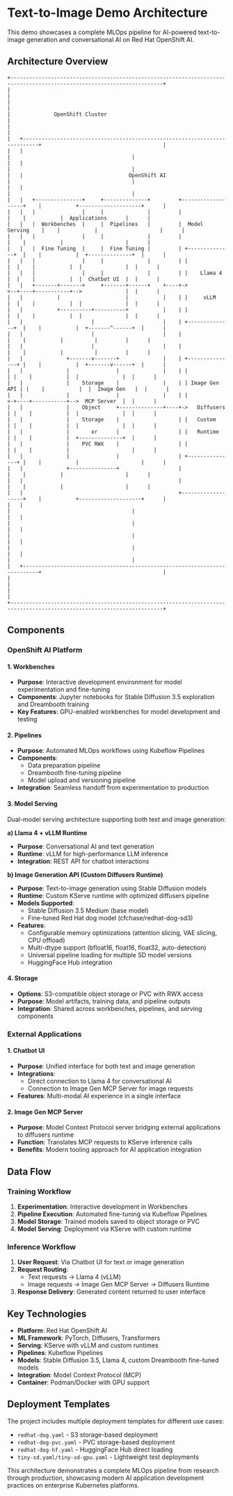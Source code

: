 # Text-to-Image Demo Architecture

This demo showcases a complete MLOps pipeline for AI-powered text-to-image generation and conversational AI on Red Hat OpenShift AI.

## Architecture Overview

```
+-----------------------------------------------------------------------------------------------------------------------+
|                                                                                                                       |
|                                                                                                                       |
|              OpenShift Cluster                                                                                        |
|                                                                                                                       |
|   +---------------------------------------------------------------------------+                                       |
|   |                                                                           |                                       |
|   |                                                                           |                                       |
|   |                                  OpenShift AI                             |                                       |
|   |                                                                           |                                       |
|   |   +---------------+     +--------------+         +-------------------+    |           +--------------------+      |
|   |   |               |     |              |         |                   |    |           |  Applications      |      |
|   |   |  Workbenches  |     |  Pipelines   |         |  Model Serving    |    |           |                    |      |
|   |   |               |     |              |         |                   |    |           |                    |      |
|   |   |  Fine Tuning  |     |  Fine Tuning |         | +--------------+  |    |           |  +--------------+  |      |
|   |   |               |     |              |         | |              |  |    |           |  |              |  |      |
|   |   |               |     |              |         | |    Llama 4   |  |    |           |  |  Chatbot UI  |  |      |
|   |   +-------+-------+     +-------+------+    +----+->              <--+----+-----------+-->              |  |      |
|   |           |                     |           |    | |     vLLM     |  |    |           |  |              |  |      |
|   |           +----------+----------+           |    | |              |  |    |           |  |              |  |      |
|   |                      |                      |    | +--------------+  |    |           |  +-------^------+  |      |
|   |                      |                      |    |                   |    |           |          |         |      |
|   |                      |                      |    |                   |    |           |          |         |      |
|   |              +-------v-------+              |    | +---------------+ |    |           |  +-------v------+  |      |
|   |              |               |              |    | |               | |    |           |  |              |  |      |
|   |              |    Storage    |              |    | | Image Gen API | |    |           |  |  Image Gen   |  |      |
|   |              |               |              |    | |               <-+----+-----------+-->  MCP Server  |  |      |
|   |              |    Object     +--------------+----+->   Diffusers   | |    |           |  |              |  |      |
|   |              |    Storage    |                   | |   Custom      | |    |           |  |              |  |      |
|   |              |       or      |                   | |   Runtime     | |    |           |  +--------------+  |      |
|   |              |    PVC RWX    |                   | |               | |    |           |                    |      |
|   |              |               |                   | +---------------+ |    |           |                    |      |
|   |              +---------------+                   |                   |    |           |                    |      |
|   |                                                  |                   |    |           |                    |      |
|   |                                                  +-------------------+    |           +--------------------+      |
|   |                                                                           |                                       |
|   |                                                                           |                                       |
|   |                                                                           |                                       |
|   |                                                                           |                                       |
|   |                                                                           |                                       |
|   +---------------------------------------------------------------------------+                                       |
|                                                                                                                       |
|                                                                                                                       |
+-----------------------------------------------------------------------------------------------------------------------+
```

## Components

### OpenShift AI Platform

#### 1. Workbenches
- **Purpose**: Interactive development environment for model experimentation and fine-tuning
- **Components**: Jupyter notebooks for Stable Diffusion 3.5 exploration and Dreambooth training
- **Key Features**: GPU-enabled workbenches for model development and testing

#### 2. Pipelines  
- **Purpose**: Automated MLOps workflows using Kubeflow Pipelines
- **Components**: 
  - Data preparation pipeline
  - Dreambooth fine-tuning pipeline  
  - Model upload and versioning pipeline
- **Integration**: Seamless handoff from experimentation to production

#### 3. Model Serving
Dual-model serving architecture supporting both text and image generation:

**a) Llama 4 + vLLM Runtime**
- **Purpose**: Conversational AI and text generation
- **Runtime**: vLLM for high-performance LLM inference
- **Integration**: REST API for chatbot interactions

**b) Image Generation API (Custom Diffusers Runtime)**
- **Purpose**: Text-to-image generation using Stable Diffusion models
- **Runtime**: Custom KServe runtime with optimized diffusers pipeline
- **Models Supported**: 
  - Stable Diffusion 3.5 Medium (base model)
  - Fine-tuned Red Hat dog model (cfchase/redhat-dog-sd3)
- **Features**:
  - Configurable memory optimizations (attention slicing, VAE slicing, CPU offload)
  - Multi-dtype support (bfloat16, float16, float32, auto-detection)
  - Universal pipeline loading for multiple SD model versions
  - HuggingFace Hub integration

#### 4. Storage
- **Options**: S3-compatible object storage or PVC with RWX access
- **Purpose**: Model artifacts, training data, and pipeline outputs
- **Integration**: Shared across workbenches, pipelines, and serving components

### External Applications

#### 1. Chatbot UI
- **Purpose**: Unified interface for both text and image generation
- **Integrations**:
  - Direct connection to Llama 4 for conversational AI
  - Connection to Image Gen MCP Server for image requests
- **Features**: Multi-modal AI experience in a single interface

#### 2. Image Gen MCP Server
- **Purpose**: Model Context Protocol server bridging external applications to diffusers runtime
- **Function**: Translates MCP requests to KServe inference calls
- **Benefits**: Modern tooling approach for AI application integration

## Data Flow

### Training Workflow
1. **Experimentation**: Interactive development in Workbenches
2. **Pipeline Execution**: Automated fine-tuning via Kubeflow Pipelines
3. **Model Storage**: Trained models saved to object storage or PVC
4. **Model Serving**: Deployment via KServe with custom runtime

### Inference Workflow
1. **User Request**: Via Chatbot UI for text or image generation
2. **Request Routing**: 
   - Text requests → Llama 4 (vLLM)
   - Image requests → Image Gen MCP Server → Diffusers Runtime
3. **Response Delivery**: Generated content returned to user interface

## Key Technologies

- **Platform**: Red Hat OpenShift AI
- **ML Framework**: PyTorch, Diffusers, Transformers
- **Serving**: KServe with vLLM and custom runtimes
- **Pipelines**: Kubeflow Pipelines
- **Models**: Stable Diffusion 3.5, Llama 4, custom Dreambooth fine-tuned models
- **Integration**: Model Context Protocol (MCP)
- **Container**: Podman/Docker with GPU support

## Deployment Templates

The project includes multiple deployment templates for different use cases:

- `redhat-dog.yaml` - S3 storage-based deployment
- `redhat-dog-pvc.yaml` - PVC storage-based deployment  
- `redhat-dog-hf.yaml` - HuggingFace Hub direct loading
- `tiny-sd.yaml/tiny-sd-gpu.yaml` - Lightweight test deployments

This architecture demonstrates a complete MLOps pipeline from research through production, showcasing modern AI application development practices on enterprise Kubernetes platforms.